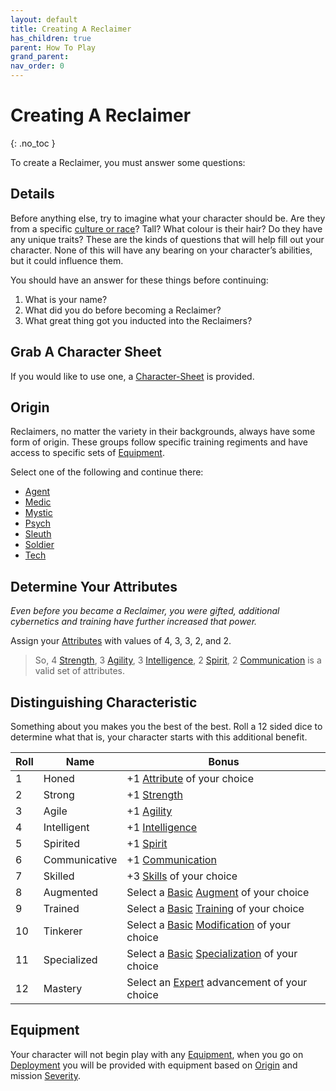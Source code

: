 ```yaml
---
layout: default
title: Creating A Reclaimer
has_children: true
parent: How To Play
grand_parent: 
nav_order: 0
---
```

# Creating A Reclaimer
{: .no_toc }

To create a Reclaimer, you must answer some questions:

## Details
Before anything else, try to imagine what your character should be. Are they from a specific [culture or race](Game/Cultures-And-Races)? Tall? What colour is their hair? Do they have any unique traits? These are the kinds of questions that will help fill out your character. None of this will have any bearing on your character’s abilities, but it could influence them.

You should have an answer for these things before continuing:
1. What is your name?
2. What did you do before becoming a Reclaimer?
3. What great thing got you inducted into the Reclaimers?

## Grab A Character Sheet
If you would like to use one, a [Character-Sheet](Game/Content/Character-Sheet.svg) is provided.


## Origin
Reclaimers, no matter the variety in their backgrounds, always have some form of origin. These groups follow specific training regiments and have access to specific sets of [Equipment](Core/Equipment).

Select one of the following and continue there:
* [Agent](Game/Agent)
* [Medic](Game/Medic)
* [Mystic](Game/Mystic)
* [Psych](Game/Psych)
* [Sleuth](Game/Sleuth)
* [Soldier](Game/Soldier)
* [Tech](Game/Tech)

## Determine Your Attributes
*Even before you became a Reclaimer, you were gifted, additional cybernetics and training have further increased that power.*

Assign your [Attributes](Game/Core/Attributes) with values of 4, 3, 3, 2, and 2.

> So, 4 [Strength](Core/Strength), 3 [Agility](Core/Agility), 3 [Intelligence](Core/Intelligence), 2 [Spirit](Core/Spirit), 2 [Communication](Core/Communication) is a valid set of attributes.

## Distinguishing Characteristic
Something about you makes you the best of the best. Roll a 12 sided dice to determine what that is, your character starts with this additional benefit.

| Roll | Name | Bonus |
| ---- | ---- | ---- |
| 1 | Honed | +1 [Attribute](Game/Core/Attributes) of your choice |
| 2 | Strong | +1 [Strength](Game/Core/Strength) |
| 3 | Agile | +1 [Agility](Game/Core/Agility) |
| 4 | Intelligent | +1 [Intelligence](Game/Core/Intelligence) |
| 5 | Spirited | +1 [Spirit](Game/Core/Spirit) |
| 6 | Communicative | +1 [Communication](Game/Core/Communication) |
| 7 | Skilled | +3 [Skills](Game/Core/Skills) of your choice |
| 8 | Augmented | Select a [Basic](Game/Progress#Basic) [Augment](Game/Advancement-List?Augment=true) of your choice |
| 9 | Trained | Select a [Basic](Game/Progress#Basic) [Training](Game/Advancement-List?Training=true) of your choice |
| 10 | Tinkerer | Select a [Basic](Game/Progress#Basic) [Modification](Game/Advancement-List?Modification=true) of your choice |
| 11 | Specialized | Select a [Basic](Game/Progress#Basic) [Specialization](Game/Advancement-List?Specialization=true) of your choice |
| 12 | Mastery | Select an [Expert](Game/Advancement-List?Expert=true) advancement of your choice |

## Equipment
Your character will not begin play with any [Equipment](Core/Equipment), when you go on [Deployment](Deployment) you will be provided with equipment based on [Origin](#Origin) and mission [Severity](Deployment#Severity).